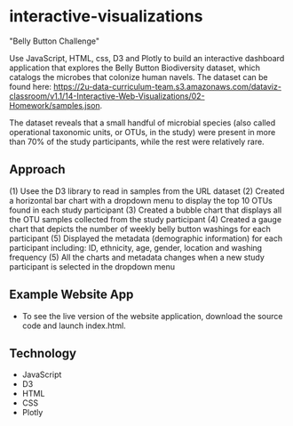 # interactive-visualizations
"Belly Button Challenge"

Use JavaScript, HTML, css, D3 and Plotly to build an interactive dashboard application that explores the Belly Button Biodiversity dataset, which catalogs the microbes that colonize human navels.  The dataset can be found here: https://2u-data-curriculum-team.s3.amazonaws.com/dataviz-classroom/v1.1/14-Interactive-Web-Visualizations/02-Homework/samples.json.

The dataset reveals that a small handful of microbial species (also called operational taxonomic units, or OTUs, in the study) were present in more than 70% of the study participants, while the rest were relatively rare.

## Approach

(1) Usee the D3 library to read in samples from the URL dataset
(2) Created a horizontal bar chart with a dropdown menu to display the top 10 OTUs found in each study participant
(3) Created a bubble chart that displays all the OTU samples collected from the study participant
(4) Created a gauge chart that depicts the number of weekly belly button washings for each participant
(5) Displayed the metadata (demographic information) for each participant including: ID, ethnicity, age, gender, location and washing frequency
(5) All the charts and metadata changes when a new study participant is selected in the dropdown menu
 
## Example Website App

- To see the live version of the website application, download the source code and launch index.html. 


## Technology
- JavaScript
- D3
- HTML
- CSS
- Plotly

